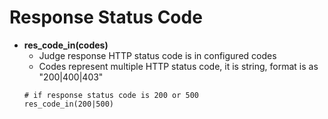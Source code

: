 # Response Status Code

- **res_code_in(codes)**
  - Judge response HTTP status code is in configured codes
  - Codes represent multiple HTTP status code, it is string, format is as "200|400|403"
  ```
  # if response status code is 200 or 500
  res_code_in(200|500)
  ```
